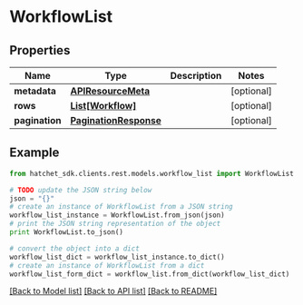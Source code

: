 # WorkflowList


## Properties

Name | Type | Description | Notes
------------ | ------------- | ------------- | -------------
**metadata** | [**APIResourceMeta**](APIResourceMeta.md) |  | [optional]
**rows** | [**List[Workflow]**](Workflow.md) |  | [optional]
**pagination** | [**PaginationResponse**](PaginationResponse.md) |  | [optional]

## Example

```python
from hatchet_sdk.clients.rest.models.workflow_list import WorkflowList

# TODO update the JSON string below
json = "{}"
# create an instance of WorkflowList from a JSON string
workflow_list_instance = WorkflowList.from_json(json)
# print the JSON string representation of the object
print WorkflowList.to_json()

# convert the object into a dict
workflow_list_dict = workflow_list_instance.to_dict()
# create an instance of WorkflowList from a dict
workflow_list_form_dict = workflow_list.from_dict(workflow_list_dict)
```
[[Back to Model list]](../README.md#documentation-for-models) [[Back to API list]](../README.md#documentation-for-api-endpoints) [[Back to README]](../README.md)

